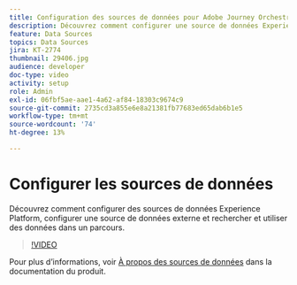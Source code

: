 ```yaml
---
title: Configuration des sources de données pour Adobe Journey Orchestration
description: Découvrez comment configurer une source de données Experience Platform, configurer une source de données externe et rechercher et utiliser des données dans un parcours.
feature: Data Sources
topics: Data Sources
jira: KT-2774
thumbnail: 29406.jpg
audience: developer
doc-type: video
activity: setup
role: Admin
exl-id: 06fbf5ae-aae1-4a62-af84-18303c9674c9
source-git-commit: 2735cd3a855e6e8a21381fb77683ed65dab6b1e5
workflow-type: tm+mt
source-wordcount: '74'
ht-degree: 13%

---
```


# Configurer les sources de données

Découvrez comment configurer des sources de données Experience Platform, configurer une source de données externe et rechercher et utiliser des données dans un parcours.

>[!VIDEO](https://video.tv.adobe.com/v/29406?quality=12&learn=on)

Pour plus d’informations, voir [À propos des sources de données](https://experienceleague.adobe.com/docs/journeys/using/data-source-journeys/about-data-sources.html?lang=en) dans la documentation du produit.
